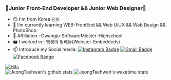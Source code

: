### 🙉Junior Front-End Developer && Junior Web Designer🙉

<!--
**JeongTaehwan/JeongTaehwan** is a ✨ _special_ ✨ repository because its `README.md` (this file) appears on your GitHub profile.

Here are some ideas to get you started:
-->
- 😏 I'm from Korea 🇰🇷
- 🌱 I’m currently learning WEB-FrontEnd && Web UIUX && Web Design && PhotoShop
- 🏫 Affiliation : Gwangju-SoftwareMiester-Highschool
- 🖨️ I worked in : 웹쟁이 임베들(Webster-Embeddeds)
- 📫 Introduce my Social media: [![Instagram Badge](https://img.shields.io/badge/-Instagram-dd2a7b?style=flat-square&logo=instagram&logoColor=white&link=https://www.instagram.com/x0_ghks1)](https://www.instagram.com/x0_ghks1)
[![Gmail Badge](https://img.shields.io/badge/-Gmail-c14438?style=flat-square&logo=Gmail&logoColor=white&link=mailto:kt26625417@gmail.com)](mailto:kt26625417@gmail.com)  [![Facebook Badge](https://img.shields.io/badge/-Facebook-dd2a7b?style=flat-square&logo=Facebook&logoColor=white&link=https://www.facebook.com/profile.php?id=100012453123499)](https://www.facebook.com/profile.php?id=100012453123499)

[![Hits](https://hits.seeyoufarm.com/api/count/incr/badge.svg?url=https%3A%2F%2Fgithub.com%2FJeongTaehwan%2Fhit-counter&count_bg=%230F019C&title_bg=%23FFFFFF&icon=css3.svg&icon_color=%231C00C2&title=hits&edge_flat=false)](https://hits.seeyoufarm.com)  
![JeongTaehwan's github stats](https://github-readme-stats.vercel.app/api?username=JeongTaehwan&show_icons=true&theme=tokyonight) ![JeongTaehwan's wakatime stats](https://github-readme-stats.vercel.app/api/top-langs?username=JeongTaehwan&layout=compact)  
